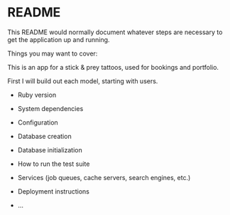 # README

This README would normally document whatever steps are necessary to get the
application up and running.

Things you may want to cover:

This is an app for a stick & prey tattoos, used for bookings and portfolio.

First I will build out each model, starting with users.

- Ruby version

- System dependencies

- Configuration

- Database creation

- Database initialization

- How to run the test suite

- Services (job queues, cache servers, search engines, etc.)

- Deployment instructions

- ...
